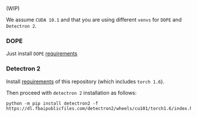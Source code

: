 (WIP)

We assume `CUDA 10.1` and that you are using different `venvs` for `DOPE` and `Detectron 2`.

### DOPE

Just install `DOPE` [requirements](https://github.com/NVlabs/Deep_Object_Pose/blob/master/requirements.txt)

### Detectron 2

Install [requirements](https://github.com/robotology/optical-flow-6d-tracking-code/blob/main/requirements.txt) of this repository (which includes `torch 1.6`).

Then proceed with `detectron 2` installation as follows:

```
python -m pip install detectron2 -f https://dl.fbaipublicfiles.com/detectron2/wheels/cu101/torch1.6/index.html
```

